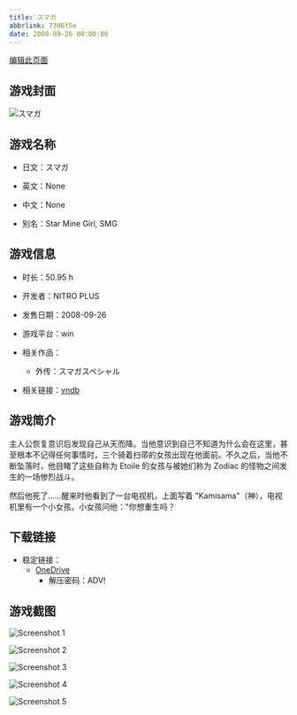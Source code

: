 ```yaml
---
title: スマガ
abbrlink: 7396f5e
date: 2008-09-26 00:00:00
---
```

[编辑此页面](https://github.com/ACG-3/ADV3-source/blob/main/source/_posts/games/%E3%82%B9%E3%83%9E%E3%82%AC.md)

## 游戏封面

![スマガ](https://pan.timero.xyz/onedrive/img_lib_001/%E3%82%B9%E3%83%9E%E3%82%AC_cover.avif)


## 游戏名称

- 日文：スマガ
- 英文：None
- 中文：None

- 别名：Star Mine Girl, SMG


## 游戏信息

- 时长：50.95 h
- 开发者：NITRO PLUS
- 发售日期：2008-09-26
- 游戏平台：win
- 相关作品：
   - 外传：スマガスペシャル

- 相关链接：[vndb](https://vndb.org/v648)


## 游戏简介

主人公恢复意识后发现自己从天而降。当他意识到自己不知道为什么会在这里，甚至根本不记得任何事情时，三个骑着扫帚的女孩出现在他面前。不久之后，当他不断坠落时，他目睹了这些自称为 Etoile 的女孩与被她们称为 Zodiac 的怪物之间发生的一场惨烈战斗。

然后他死了......醒来时他看到了一台电视机，上面写着 "Kamisama"（神），电视机里有一个小女孩。小女孩问他："你想重生吗？


## 下载链接

- 稳定链接：
    - [OneDrive](https://pan.timero.xyz/onedrive/adv_lib_001/%E3%82%B9%E3%83%9E%E3%82%AC)
        - 解压密码：ADV!



## 游戏截图


![Screenshot 1](https://pan.timero.xyz/onedrive/img_lib_001/%E3%82%B9%E3%83%9E%E3%82%AC_Screenshot_1.avif)

![Screenshot 2](https://pan.timero.xyz/onedrive/img_lib_001/%E3%82%B9%E3%83%9E%E3%82%AC_Screenshot_2.avif)

![Screenshot 3](https://pan.timero.xyz/onedrive/img_lib_001/%E3%82%B9%E3%83%9E%E3%82%AC_Screenshot_3.avif)

![Screenshot 4](https://pan.timero.xyz/onedrive/img_lib_001/%E3%82%B9%E3%83%9E%E3%82%AC_Screenshot_4.avif)

![Screenshot 5](https://pan.timero.xyz/onedrive/img_lib_001/%E3%82%B9%E3%83%9E%E3%82%AC_Screenshot_5.avif)

